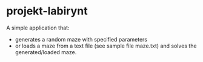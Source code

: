 # projekt-labirynt

A simple application that:
- generates a random maze with specified parameters 
- or loads a maze from a text file (see sample file maze.txt)
and solves the generated/loaded maze.
